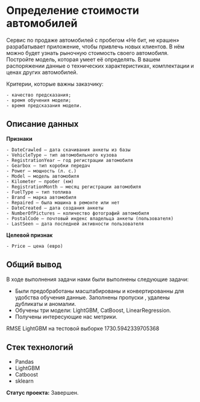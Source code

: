 # Определение стоимости автомобилей

Сервис по продаже автомобилей с пробегом «Не бит, не крашен» разрабатывает приложение, чтобы привлечь новых клиентов. В нём можно будет узнать рыночную стоимость своего автомобиля. 
Постройте модель, которая умеет её определять. В вашем распоряжении данные о технических характеристиках, комплектации и ценах других автомобилей.

Критерии, которые важны заказчику:

    - качество предсказания;
    - время обучения модели;
    - время предсказания модели.

## Описание данных

**Признаки**

    - DateCrawled — дата скачивания анкеты из базы
    - VehicleType — тип автомобильного кузова
    - RegistrationYear — год регистрации автомобиля
    - Gearbox — тип коробки передач
    - Power — мощность (л. с.)
    - Model — модель автомобиля
    - Kilometer — пробег (км)
    - RegistrationMonth — месяц регистрации автомобиля
    - FuelType — тип топлива
    - Brand — марка автомобиля
    - Repaired — была машина в ремонте или нет
    - DateCreated — дата создания анкеты
    - NumberOfPictures — количество фотографий автомобиля
    - PostalCode — почтовый индекс владельца анкеты (пользователя)
    - LastSeen — дата последней активности пользователя
    
**Целевой признак**

    - Price — цена (евро)

## Общий вывод 

В ходе выполнения задачи нами были выполнены следующие задачи:
- Были предобработаны масштабированы и конвертированны для удобства обучения данные. Заполнены пропуски , удалены дубликаты и аномалии.
- Обучены три модели: LightGBM, CatBoost, LinearRegression.
- Получены интересующие нас метрики.

RMSE LightGBM на тестовой выборке 1730.5942339705368

## Стек технологий

- Pandas
- LightGBM
- Catboost
- sklearn

**Статус проекта:**  Завершен.
